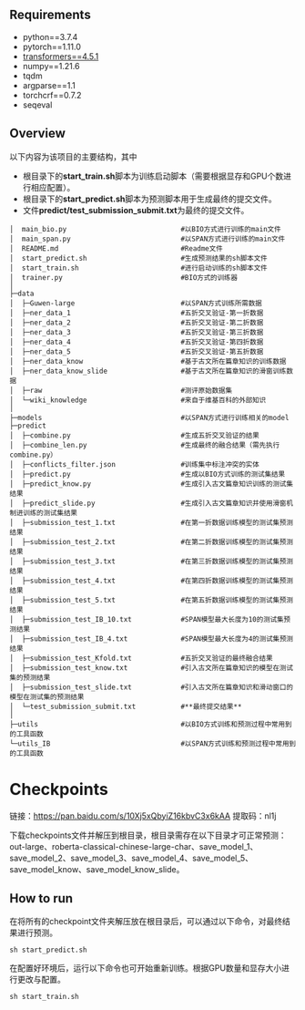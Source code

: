 
## Requirements
- python==3.7.4
- pytorch==1.11.0
- [transformers==4.5.1](https://github.com/huggingface/transformers)
- numpy==1.21.6
- tqdm
- argparse==1.1
- torchcrf==0.7.2
- seqeval


## Overview

以下内容为该项目的主要结构，其中
* 根目录下的**start_train.sh**脚本为训练启动脚本（需要根据显存和GPU个数进行相应配置）。
* 根目录下的**start_predict.sh**脚本为预测脚本用于生成最终的提交文件。
* 文件**predict/test_submission_submit.txt**为最终的提交文件。

```
│  main_bio.py                            #以BIO方式进行训练的main文件
│  main_span.py                           #以SPAN方式进行训练的main文件
│  README.md                              #Readme文件
│  start_predict.sh                       #生成预测结果的sh脚本文件
│  start_train.sh                         #进行启动训练的sh脚本文件
│  trainer.py                             #BIO方式的训练器
│
├─data
│  ├─Guwen-large                          #以SPAN方式训练所需数据
│  ├─ner_data_1                           #五折交叉验证-第一折数据
│  ├─ner_data_2                           #五折交叉验证-第二折数据
│  ├─ner_data_3                           #五折交叉验证-第三折数据
│  ├─ner_data_4                           #五折交叉验证-第四折数据
│  ├─ner_data_5                           #五折交叉验证-第五折数据
│  ├─ner_data_know                        #基于古文所在篇章知识的训练数据
│  ├─ner_data_know_slide                  #基于古文所在篇章知识的滑窗训练数据
│  ├─raw                                  #测评原始数据集
│  └─wiki_knowledge                       #来自于维基百科的外部知识
│
├─models                                  #以SPAN方式进行训练相关的model
├─predict
│  ├─combine.py                           #生成五折交叉验证的结果
│  ├─combine_len.py                       #生成最终的融合结果（需先执行combine.py）
│  ├─conflicts_filter.json                #训练集中标注冲突的实体
│  ├─predict.py                           #生成以BIO方式训练的测试集结果
│  ├─predict_know.py                      #生成引入古文篇章知识训练的测试集结果
│  ├─predict_slide.py                     #生成引入古文篇章知识并使用滑窗机制进训练的测试集结果
│  ├─submission_test_1.txt                #在第一折数据训练模型的测试集预测结果
│  ├─submission_test_2.txt                #在第二折数据训练模型的测试集预测结果
│  ├─submission_test_3.txt                #在第三折数据训练模型的测试集预测结果
│  ├─submission_test_4.txt                #在第四折数据训练模型的测试集预测结果
│  ├─submission_test_5.txt                #在第五折数据训练模型的测试集预测结果
│  ├─submission_test_IB_10.txt            #SPAN模型最大长度为10的测试集预测结果
│  ├─submission_test_IB_4.txt             #SPAN模型最大长度为4的测试集预测结果
│  ├─submission_test_Kfold.txt            #五折交叉验证的最终融合结果
│  ├─submission_test_know.txt             #引入古文所在篇章知识的模型在测试集的预测结果
│  ├─submission_test_slide.txt            #引入古文所在篇章知识和滑动窗口的模型在测试集的预测结果
│  └─test_submission_submit.txt           #**最终提交结果**
│
├─utils                                   #以BIO方式训练和预测过程中常用到的工具函数
└─utils_IB                                #以SPAN方式训练和预测过程中常用到的工具函数
```



# Checkpoints

链接：https://pan.baidu.com/s/10Xj5xQbyiZ16kbvC3x6kAA 
提取码：nl1j 

下载checkpoints文件并解压到根目录，根目录需存在以下目录才可正常预测：out-large、roberta-classical-chinese-large-char、save_model_1、save_model_2、save_model_3、save_model_4、save_model_5、save_model_know、save_model_know_slide。


## How to run

在将所有的checkpoint文件夹解压放在根目录后，可以通过以下命令，对最终结果进行预测。
```console
sh start_predict.sh
```

在配置好环境后，运行以下命令也可开始重新训练。根据GPU数量和显存大小进行更改与配置。
```console
sh start_train.sh
```



